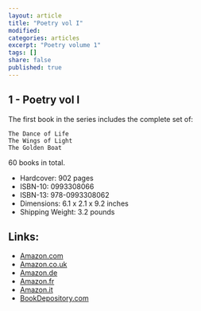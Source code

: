 ```yaml
---
layout: article
title: "Poetry vol I"
modified:
categories: articles
excerpt: "Poetry volume 1"
tags: []
share: false
published: true
---
```


## 1 - Poetry vol I

The first book in the series includes the complete set of:

    The Dance of Life
    The Wings of Light
    The Golden Boat

60 books in total.

- Hardcover: 902 pages
- ISBN-10: 0993308066
- ISBN-13: 978-0993308062
- Dimensions: 6.1 x 2.1 x 9.2 inches
- Shipping Weight: 3.2 pounds
 

## Links:

- [Amazon.com](https://www.amazon.com/dp/0993308066/)
- [Amazon.co.uk](https://www.amazon.co.uk/dp/0993308066/)
- [Amazon.de](https://www.amazon.de/dp/0993308066/)
- [Amazon.fr](https://www.amazon.fr/dp/0993308066/)
- [Amazon.it](https://www.amazon.it/dp/0993308066/)
- [BookDepository.com](http://www.bookdepository.com/Poetry-Vol-I-Sri-Chinmoy/9780993308062)

